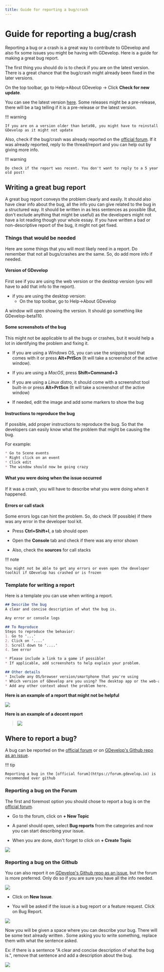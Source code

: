 ```yaml
---
title: Guide for reporting a bug/crash
---
```

# Guide for reporting a bug/crash

Reporting a bug or a crash is a great way to contribute to GDevelop and also fix some issues you might be having with GDevelop. Here is a guide for making a great bug report.

The first thing you should do is to check if you are on the latest version. There is a great chance that the bug/crash might already been fixed in the later versions.

On the top toolbar, go to Help→About GDevelop → Click **Check for new update**.

You can see the latest version [here](https://github.com/4ian/GDevelop/releases). Some releases might be a pre-release, there will be a tag telling if it is a pre-release or the latest version.

!!! warning

    If you are on a version older than beta98, you might have to reinstall GDevelop as it might not update

Also, check if the bug/crash was already reported on the [official forum](https://forum.gdevelop.io). If it was already reported, reply to the thread/report and you can help out by giving more info.

!!! warning

    Do check if the report was recent. You don't want to reply to a 5 year old post!

## Writing a great bug report

A great bug report conveys the problem clearly and easily. It should also have clear info about the bug, all the info you can give related to the bug in a structured way. It should be written in as less sentences as possible (But, don't exclude anything that might be useful) as the developers might not have a lot reading though your whole essay. If you have written a bad or non-descriptive report of the bug, it might not get fixed.

### Things that would be needed

Here are some things that you will most likely need in a report. Do remember that not all bugs/crashes are the same. So, do add more info if needed.

#### Version of GDevelop

First see if you are using the web version or the desktop version (you will have to add that info to the report).

* if you are using the desktop version:
    * On the top toolbar, go to Help→About GDevelop

A window will open showing the version. It should go something like GDevelop-beta110.

#### Some screenshots of the bug

This might not be applicable to all the bugs or crashes, but it would help a lot in identifying the problem and fixing it.

* If you are using a _Windows_ OS, you can use the snipping tool that comes with it or press **Alt+PrtScn** (It will take a
screenshot of the active window).

* If you are using a _MacOS_, press **Shift+Command+3**

* If you are using a _Linux_ distro, it should come with a screenshot tool built-in or press **Alt+PrtScn** (It will take a
screenshot of the active window)

* If needed, edit the image and add some markers to show the bug

#### Instructions to reproduce the bug

If possible, add proper instructions to reproduce the bug. So that the developers can easily know what the problem that
might be causing the bug.

For example:

```md
* Go to Scene events
* Right click on an event
* Click edit
* The window should now be going crazy
```

#### What you were doing when the issue occurred

If it was a crash, you will have to describe what you were doing when it happened.

#### Errors or call stack

Some errors logs can hint the problem. So, do check (If possible) if there was any error in the developer tool kit.

- Press **Ctrl+Shift+I**, a tab should open

- Open the **Console** tab and check if there was any error shown

* Also, check the **sources** for call stacks

!!! note

    You might not be able to get any errors or even open the developer toolkit if GDevelop has crashed or is frozen

### Template for writing a report

Here is a template you can use when writing a report.

```md
## Describe the bug
A clear and concise description of what the bug is.

Any error or console logs

## To Reproduce
Steps to reproduce the behavior:
1. Go to '...'
2. Click on '....'
3. Scroll down to '....'
4. See error

* Please include a link to a game if possible!
* If applicable, add screenshots to help explain your problem.

## Other details
* Include any OS/browser version/smartphone that you're using
* Which version of GDevelop are you using? The desktop app or the web-app?
* Add any other context about the problem here.
```

**Here is an example of a report that might not be helpful**

![](/gdevelop5/community/exampleofbadreport.png)

**Here is an example of a decent report**

>
> ![](/gdevelop5/community/exampleofgoodreport.png)

## Where to report a bug?

A bug can be reported on the [official forum](https://forum.gdevelop.io) or on [GDevelop's Github repo as an issue](https://github.com/4ian/GDevelop/issues).

!!! tip

    Reporting a bug in the [official forum](https://forum.gdevelop.io) is recommended over github

### Reporting a bug on the Forum

The first and foremost option you should chose to report a bug is on the [official forum](https://forum.gdevelop.io).

- Go to the forum, click on **+ New Topic**

- A panel should open,  select **Bug reports** from the categories and now you can start describing your issue.

- When you are done, don't forget to click on **+ Create Topic**

![](/gdevelop5/community/rg5.png)

### Reporting a bug on the Github

You can also report it on [GDevelop's Github repo as an issue](https://github.com/4ian/GDevelop/issues), but the forum is more preferred. Only do so if you are sure you have all the info needed.

![](/gdevelop5/community/rb1.png)

- Click on **New Issue**.

- You will be asked if the issue is a bug report or a feature request. Click on Bug Report.

![](/gdevelop5/community/rb2.png)

Now you will be given a space where you can describe your bug. There will be some text already written . Some asking you to write something, replace them with what the sentence asked.

Ex: if there is a sentence "A clear and concise description of what the bug is.", remove that sentence and add a description about the bug.

![](/gdevelop5/community/rg6.png)
